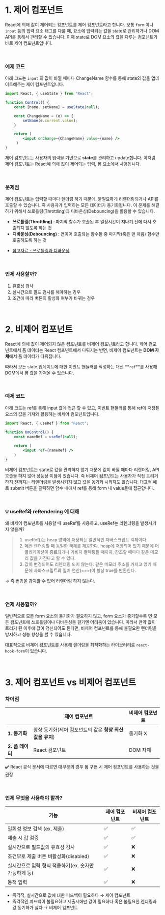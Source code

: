 # 1. 제어 컴포넌트

React에 의해 값이 제어되는 컴포넌트를 제어 컴포넌트라고 합니다. 보통  `form` 이나 `input` 등의 입력 요소 태그를 다룰 때, 요소에 입력되는 값을 state로 관리하거나 DOM API를 통해서 관리할 수 있습니다. 이때 state로 DOM 요소의 값을 다루는 컴포넌트가 바로 제어 컴포넌트입니다.

<br />

### 예제 코드

아래 코드는 `input`  의 값이 바뀔 때마다 ChangeName 함수를 통해 state의 값을 업데이트해주는 제어 컴포넌트입니다.

```jsx
import React, { useState } from "React";

function Control() {
	const [name, setName] = useState(null);

	const ChangeName = (e) => {
		setName(e.current.value);
	}

	return (
		<input onChange={ChangeName} value={name} />
	 )
}
```

제어 컴포넌트는 사용자의 입력을 기반으로 **state**를 관리하고 update합니다. 이처럼 제어 컴포넌트는 React에 의해 값이 제어되는 입력, 폼 요소에서 사용됩니다.

<br />

### 문제점

제어 컴포넌트는 입력할 때마다 렌더링 하기 때문에, 불필요하게 리렌더링되거나 API를 호출할 수 있습니다. 즉 사용자가 입력하는 모든 데이터가 동기화됩니다.
이 문제를 해결하기 위해서 쓰로틀링(Throttling)과 디바운싱(Debouncing)을 활용할 수 있습니다.

>
- **쓰로틀링(Throttling)** : 마지막 함수가 호출된 후 일정시간이 지나기 전에 다시 호출되지 않도록 하는 것
- **디바운싱(Debouncing)** : 연이어 호출되는 함수들 중 마지막(혹은 맨 처음) 함수만 호출하도록 하는 것
>
- [참고자료 - 쓰로틀링과 디바운싱](https://www.zerocho.com/category/JavaScript/post/59a8e9cb15ac0000182794fa)
>
  
  <br />

### 언제 사용할까?

1. 유효성 검사
2. 실시간으로 필드 검사를 해야하는 경우
3. 조건에 따라 버튼의 활성화 여부가 바뀌는 경우

<br />

# 2. 비제어 컴포넌트

React에 의해 값이 제어되지 않은 컴포넌트를 비제어 컴포넌트라고 합니다. 제어 컴포넌트에서 폼 데이터는 React 컴포넌트에서 다뤄지는 반면, 비제어 컴포넌트는 **DOM 자체**에서 폼 데이터가 다뤄집니다.

따라서 모든 state 업데이트에 대한 이벤트 핸들러를 작성하는 대신 **`ref`**를 사용해 DOM에서 폼 값을 가져올 수 있습니다. 

<br />

### 예제 코드

아래 코드는 ref를 통해 input 값에 접근 할 수 있고, 이벤트 핸들러를 통해 ref에 저장된 요소의 값을 가져와 활용하는 비제어 컴포넌트입니다.

```jsx
import React, { useRef } from "React";

function UnControl() {
	const nameRef = useRef(null);
	
	return (
		<input ref={nameRef} />
	)
}
```

비제어 컴포넌트는 state로 값을 관리하지 않기 때문에 값이 바뀔 때마다 리렌더링, API 호출을 하지 않아 성능상 이점이 있습니다. 즉 비제어 컴포넌트는 사용자가 직접 트리거 하지 전까지는 리렌더링을 발생시키지 않고 값을 동기화 시키지도 않습니다.
대표적 예로 submit 버튼을 클릭하면 함수 내에서 ref를 통해 form 내 value들에 접근합니다.

<br />

### 💡 useRef와 reRendering 에 대해

 왜 비제어 컴포넌트를 사용할 때 useRef를 사용하고, useRef는 리렌더링을 발생시키지 않을까?
> 1. useRef()는 heap 영역에 저장되는 일반적인 자바스크립트 객체이다.
> 2. 메번 렌더링할 때 동일한 객체를 제공한다. heap에 저장되어 있기 때문에 어플리케이션이 종료되거나 가비지 컬렉팅될 때까지, 참조할 때마다 같은 메모리 값을 가진다고 할 수 있다.
> 3. 값이 변경되어도 리렌더링 되지 않는다. 같은 메모리 주소를 가지고 있기 때문에 자바스크립트의 일치 연산(===)이 항상 true를 반환한다.
>
→ 즉 변경을 감지할 수 없어 리렌더링 하지 않는다.
 

<br />

### 언제 사용할까?

일반적으로 모든 form 요소의 동기화가 필요하지 않고, form 요소가 증가할수록 면 모든 컴포넌트에 쓰로틀링이나 디바운싱을 걸기엔 어려움이 있습니다. 따라서 만약 값이 트리거 된 이후에 값이 갱신되어도 된다면, 비제어 컴포넌트를 통해 불필요한 렌더링을 방지하고 성능 향상을 할 수 있습니다.

대표적으로 비제어 컴포넌트를 사용해 렌더링을 최적화하는 라이브러리로 `react-hook-form`이 있습니다.

<br />

# 3. 제어 컴포넌트 vs 비제어 컴포넌트

### 차이점

|  | 제어 컴포넌트 | 비제어 컴포넌트 |
| --- | --- | --- |
| **1. 동기화**| 항상 동기화(제어 컴포넌트의 값은 **항상 최신값을 유지**) | 동기화 X |
| **2. 폼 데이터** | React 컴포넌트 | DOM 자체 |

✔️ React 공식 문서에 따르면 대부분의 경우 폼 구현 시 제어 컴포넌트를 사용하는 것을 권장

<br />

### 언제 무엇을 사용해야 할까?

| 기능 | 제어 컴포넌트 | 비제어 컴포넌트 |
| --- | --- | --- |
| 일회성 정보 검색 (ex. 제출) | ✅ | ✅ |
| 제출 시 값 검증 | ✅ | ✅ |
| 실시간으로 필드값의 유효성 검사 | ✅ | ❌ |
| 조건부로 제출 버튼 비활성화(disabled) | ✅ | ❌ |
| 실시간으로 입력 형식 적용하기(ex. 숫자만 가능하게 등) | ✅ | ❌ |
| 동적 입력 | ✅ | ❌ |


- 즉각적, 실시간으로 값에 대한 피드백이 필요하다 → 제어 컴포넌트
- 즉각적인 피드백이 불필요하고 제출시에만 값이 필요하다 혹은 불필요한 렌더링과 값 동기화가 싫다 → 비제어 컴포넌트
